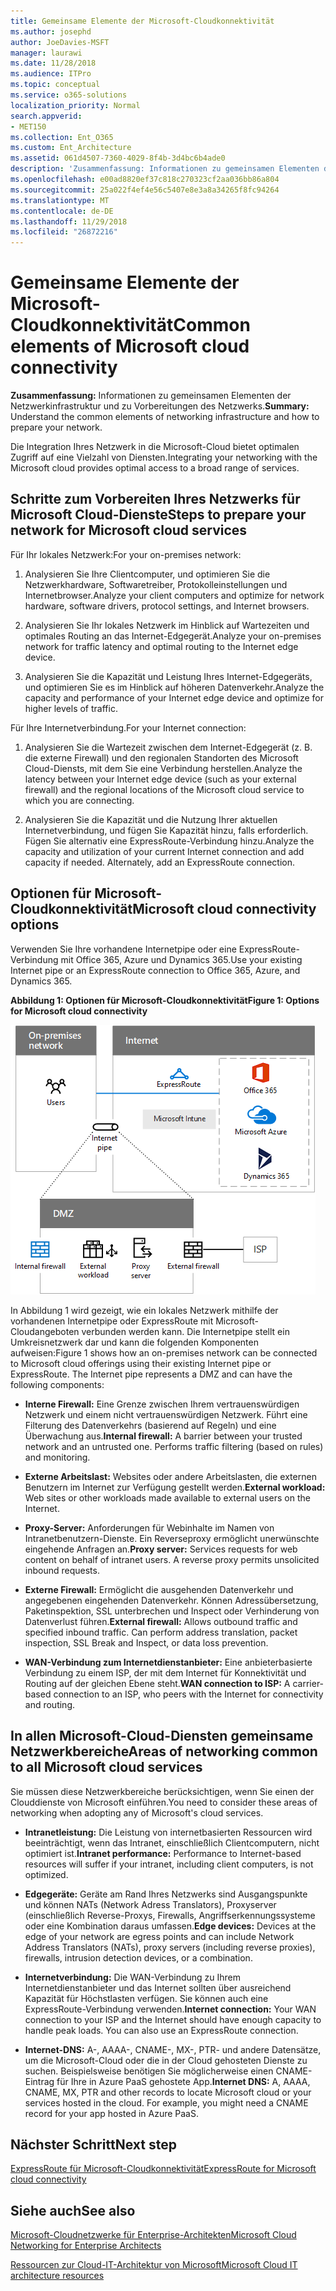 ```yaml
---
title: Gemeinsame Elemente der Microsoft-Cloudkonnektivität
ms.author: josephd
author: JoeDavies-MSFT
manager: laurawi
ms.date: 11/28/2018
ms.audience: ITPro
ms.topic: conceptual
ms.service: o365-solutions
localization_priority: Normal
search.appverid:
- MET150
ms.collection: Ent_O365
ms.custom: Ent_Architecture
ms.assetid: 061d4507-7360-4029-8f4b-3d4bc6b4ade0
description: 'Zusammenfassung: Informationen zu gemeinsamen Elementen der Netzwerkinfrastruktur und zu Vorbereitungen des Netzwerks.'
ms.openlocfilehash: e00ad8820ef37c818c270323cf2aa036bb86a804
ms.sourcegitcommit: 25a022f4ef4e56c5407e8e3a8a34265f8fc94264
ms.translationtype: MT
ms.contentlocale: de-DE
ms.lasthandoff: 11/29/2018
ms.locfileid: "26872216"
---
```

# <a name="common-elements-of-microsoft-cloud-connectivity"></a><span data-ttu-id="3f8d6-103">Gemeinsame Elemente der Microsoft-Cloudkonnektivität</span><span class="sxs-lookup"><span data-stu-id="3f8d6-103">Common elements of Microsoft cloud connectivity</span></span>

 <span data-ttu-id="3f8d6-104">**Zusammenfassung:** Informationen zu gemeinsamen Elementen der Netzwerkinfrastruktur und zu Vorbereitungen des Netzwerks.</span><span class="sxs-lookup"><span data-stu-id="3f8d6-104">**Summary:** Understand the common elements of networking infrastructure and how to prepare your network.</span></span>
  
<span data-ttu-id="3f8d6-105">Die Integration Ihres Netzwerk in die Microsoft-Cloud bietet optimalen Zugriff auf eine Vielzahl von Diensten.</span><span class="sxs-lookup"><span data-stu-id="3f8d6-105">Integrating your networking with the Microsoft cloud provides optimal access to a broad range of services.</span></span>
  
## <a name="steps-to-prepare-your-network-for-microsoft-cloud-services"></a><span data-ttu-id="3f8d6-106">Schritte zum Vorbereiten Ihres Netzwerks für Microsoft Cloud-Dienste</span><span class="sxs-lookup"><span data-stu-id="3f8d6-106">Steps to prepare your network for Microsoft cloud services</span></span>
<span data-ttu-id="3f8d6-107"><a name="steps"> </a></span><span class="sxs-lookup"><span data-stu-id="3f8d6-107"><a name="steps"> </a></span></span>

<span data-ttu-id="3f8d6-108">Für Ihr lokales Netzwerk:</span><span class="sxs-lookup"><span data-stu-id="3f8d6-108">For your on-premises network:</span></span>
  
1. <span data-ttu-id="3f8d6-109">Analysieren Sie Ihre Clientcomputer, und optimieren Sie die Netzwerkhardware, Softwaretreiber, Protokolleinstellungen und Internetbrowser.</span><span class="sxs-lookup"><span data-stu-id="3f8d6-109">Analyze your client computers and optimize for network hardware, software drivers, protocol settings, and Internet browsers.</span></span>
    
2. <span data-ttu-id="3f8d6-110">Analysieren Sie Ihr lokales Netzwerk im Hinblick auf Wartezeiten und optimales Routing an das Internet-Edgegerät.</span><span class="sxs-lookup"><span data-stu-id="3f8d6-110">Analyze your on-premises network for traffic latency and optimal routing to the Internet edge device.</span></span>
    
3. <span data-ttu-id="3f8d6-111">Analysieren Sie die Kapazität und Leistung Ihres Internet-Edgegeräts, und optimieren Sie es im Hinblick auf höheren Datenverkehr.</span><span class="sxs-lookup"><span data-stu-id="3f8d6-111">Analyze the capacity and performance of your Internet edge device and optimize for higher levels of traffic.</span></span>
    
<span data-ttu-id="3f8d6-112">Für Ihre Internetverbindung.</span><span class="sxs-lookup"><span data-stu-id="3f8d6-112">For your Internet connection:</span></span>
  
1. <span data-ttu-id="3f8d6-113">Analysieren Sie die Wartezeit zwischen dem Internet-Edgegerät (z. B. die externe Firewall) und den regionalen Standorten des Microsoft Cloud-Diensts, mit dem Sie eine Verbindung herstellen.</span><span class="sxs-lookup"><span data-stu-id="3f8d6-113">Analyze the latency between your Internet edge device (such as your external firewall) and the regional locations of the Microsoft cloud service to which you are connecting.</span></span>
    
2. <span data-ttu-id="3f8d6-p101">Analysieren Sie die Kapazität und die Nutzung Ihrer aktuellen Internetverbindung, und fügen Sie Kapazität hinzu, falls erforderlich. Fügen Sie alternativ eine ExpressRoute-Verbindung hinzu.</span><span class="sxs-lookup"><span data-stu-id="3f8d6-p101">Analyze the capacity and utilization of your current Internet connection and add capacity if needed. Alternately, add an ExpressRoute connection.</span></span>
    
## <a name="microsoft-cloud-connectivity-options"></a><span data-ttu-id="3f8d6-116">Optionen für Microsoft-Cloudkonnektivität</span><span class="sxs-lookup"><span data-stu-id="3f8d6-116">Microsoft cloud connectivity options</span></span>
<span data-ttu-id="3f8d6-117"><a name="steps"> </a></span><span class="sxs-lookup"><span data-stu-id="3f8d6-117"><a name="steps"> </a></span></span>

<span data-ttu-id="3f8d6-118">Verwenden Sie Ihre vorhandene Internetpipe oder eine ExpressRoute-Verbindung mit Office 365, Azure und Dynamics 365.</span><span class="sxs-lookup"><span data-stu-id="3f8d6-118">Use your existing Internet pipe or an ExpressRoute connection to Office 365, Azure, and Dynamics 365.</span></span>
  
<span data-ttu-id="3f8d6-119">**Abbildung 1: Optionen für Microsoft-Cloudkonnektivität**</span><span class="sxs-lookup"><span data-stu-id="3f8d6-119">**Figure 1: Options for Microsoft cloud connectivity**</span></span>

![Abbildung 1:  Optionen für Microsoft-Cloudkonnektivität](media/Network-Poster/CommonElements.png)

  
<span data-ttu-id="3f8d6-p102">In Abbildung 1 wird gezeigt, wie ein lokales Netzwerk mithilfe der vorhandenen Internetpipe oder ExpressRoute mit Microsoft-Cloudangeboten verbunden werden kann. Die Internetpipe stellt ein Umkreisnetzwerk dar und kann die folgenden Komponenten aufweisen:</span><span class="sxs-lookup"><span data-stu-id="3f8d6-p102">Figure 1 shows how an on-premises network can be connected to Microsoft cloud offerings using their existing Internet pipe or ExpressRoute. The Internet pipe represents a DMZ and can have the following components:</span></span>
  
- <span data-ttu-id="3f8d6-p103">**Interne Firewall:** Eine Grenze zwischen Ihrem vertrauenswürdigen Netzwerk und einem nicht vertrauenswürdigen Netzwerk. Führt eine Filterung des Datenverkehrs (basierend auf Regeln) und eine Überwachung aus.</span><span class="sxs-lookup"><span data-stu-id="3f8d6-p103">**Internal firewall:** A barrier between your trusted network and an untrusted one. Performs traffic filtering (based on rules) and monitoring.</span></span>
    
- <span data-ttu-id="3f8d6-125">**Externe Arbeitslast:** Websites oder andere Arbeitslasten, die externen Benutzern im Internet zur Verfügung gestellt werden.</span><span class="sxs-lookup"><span data-stu-id="3f8d6-125">**External workload:** Web sites or other workloads made available to external users on the Internet.</span></span>
    
- <span data-ttu-id="3f8d6-p104">**Proxy-Server:** Anforderungen für Webinhalte im Namen von Intranetbenutzern-Dienste. Ein Reverseproxy ermöglicht unerwünschte eingehende Anfragen an.</span><span class="sxs-lookup"><span data-stu-id="3f8d6-p104">**Proxy server:** Services requests for web content on behalf of intranet users. A reverse proxy permits unsolicited inbound requests.</span></span>
    
- <span data-ttu-id="3f8d6-p105">**Externe Firewall:** Ermöglicht die ausgehenden Datenverkehr und angegebenen eingehenden Datenverkehr. Können Adressübersetzung, Paketinspektion, SSL unterbrechen und Inspect oder Verhinderung von Datenverlust führen.</span><span class="sxs-lookup"><span data-stu-id="3f8d6-p105">**External firewall:** Allows outbound traffic and specified inbound traffic. Can perform address translation, packet inspection, SSL Break and Inspect, or data loss prevention.</span></span>
    
- <span data-ttu-id="3f8d6-130">**WAN-Verbindung zum Internetdienstanbieter:** Eine anbieterbasierte Verbindung zu einem ISP, der mit dem Internet für Konnektivität und Routing auf der gleichen Ebene steht.</span><span class="sxs-lookup"><span data-stu-id="3f8d6-130">**WAN connection to ISP:** A carrier-based connection to an ISP, who peers with the Internet for connectivity and routing.</span></span>
    
## <a name="areas-of-networking-common-to-all-microsoft-cloud-services"></a><span data-ttu-id="3f8d6-131">In allen Microsoft-Cloud-Diensten gemeinsame Netzwerkbereiche</span><span class="sxs-lookup"><span data-stu-id="3f8d6-131">Areas of networking common to all Microsoft cloud services</span></span>
<span data-ttu-id="3f8d6-132"><a name="steps"> </a></span><span class="sxs-lookup"><span data-stu-id="3f8d6-132"><a name="steps"> </a></span></span>

<span data-ttu-id="3f8d6-133">Sie müssen diese Netzwerkbereiche berücksichtigen, wenn Sie einen der Clouddienste von Microsoft einführen.</span><span class="sxs-lookup"><span data-stu-id="3f8d6-133">You need to consider these areas of networking when adopting any of Microsoft's cloud services.</span></span>
  
- <span data-ttu-id="3f8d6-134">**Intranetleistung:** Die Leistung von internetbasierten Ressourcen wird beeinträchtigt, wenn das Intranet, einschließlich Clientcomputern, nicht optimiert ist.</span><span class="sxs-lookup"><span data-stu-id="3f8d6-134">**Intranet performance:** Performance to Internet-based resources will suffer if your intranet, including client computers, is not optimized.</span></span>
    
- <span data-ttu-id="3f8d6-135">**Edgegeräte:** Geräte am Rand Ihres Netzwerks sind Ausgangspunkte und können NATs (Network Adress Translators), Proxyserver (einschließlich Reverse-Proxys, Firewalls, Angriffserkennungssysteme oder eine Kombination daraus umfassen.</span><span class="sxs-lookup"><span data-stu-id="3f8d6-135">**Edge devices:** Devices at the edge of your network are egress points and can include Network Address Translators (NATs), proxy servers (including reverse proxies), firewalls, intrusion detection devices, or a combination.</span></span>
    
- <span data-ttu-id="3f8d6-p106">**Internetverbindung:** Die WAN-Verbindung zu Ihrem Internetdienstanbieter und das Internet sollten über ausreichend Kapazität für Höchstlasten verfügen. Sie können auch eine ExpressRoute-Verbindung verwenden.</span><span class="sxs-lookup"><span data-stu-id="3f8d6-p106">**Internet connection:** Your WAN connection to your ISP and the Internet should have enough capacity to handle peak loads. You can also use an ExpressRoute connection.</span></span>
    
- <span data-ttu-id="3f8d6-p107">**Internet-DNS:** A-, AAAA-, CNAME-, MX-, PTR- und andere Datensätze, um die Microsoft-Cloud oder die in der Cloud gehosteten Dienste zu suchen. Beispielsweise benötigen Sie möglicherweise einen CNAME-Eintrag für Ihre in Azure PaaS gehostete App.</span><span class="sxs-lookup"><span data-stu-id="3f8d6-p107">**Internet DNS:** A, AAAA, CNAME, MX, PTR and other records to locate Microsoft cloud or your services hosted in the cloud. For example, you might need a CNAME record for your app hosted in Azure PaaS.</span></span>
    

## <a name="next-step"></a><span data-ttu-id="3f8d6-140">Nächster Schritt</span><span class="sxs-lookup"><span data-stu-id="3f8d6-140">Next step</span></span>

[<span data-ttu-id="3f8d6-141">ExpressRoute für Microsoft-Cloudkonnektivität</span><span class="sxs-lookup"><span data-stu-id="3f8d6-141">ExpressRoute for Microsoft cloud connectivity</span></span>](expressroute-for-microsoft-cloud-connectivity.md)

## <a name="see-also"></a><span data-ttu-id="3f8d6-142">Siehe auch</span><span class="sxs-lookup"><span data-stu-id="3f8d6-142">See also</span></span>

<span data-ttu-id="3f8d6-143"><a name="steps"> </a></span><span class="sxs-lookup"><span data-stu-id="3f8d6-143"><a name="steps"> </a></span></span>

[<span data-ttu-id="3f8d6-144">Microsoft-Cloudnetzwerke für Enterprise-Architekten</span><span class="sxs-lookup"><span data-stu-id="3f8d6-144">Microsoft Cloud Networking for Enterprise Architects</span></span>](microsoft-cloud-networking-for-enterprise-architects.md)
  
[<span data-ttu-id="3f8d6-145">Ressourcen zur Cloud-IT-Architektur von Microsoft</span><span class="sxs-lookup"><span data-stu-id="3f8d6-145">Microsoft Cloud IT architecture resources</span></span>](microsoft-cloud-it-architecture-resources.md)


